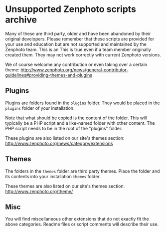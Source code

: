 Unsupported Zenphoto scripts archive
===========
Many of these are third party, older and have been abandoned by their original developers. Please remember that these scripts are provided for your use and education but are not supported and maintained by the Zenphoto team. This is an This is true even if a team member originally created them. They may not work correctly with current Zenphoto versions.

We of course welcome any contribution or even taking over a certain theme: http://www.zenphoto.org/news/general-contributor-guidelines#providing-themes-and-plugins

Plugins
-------

Plugins are folders found in the `plugins` folder. They would be placed in the `plugins` folder of your installation. 

Note that what should be copied is the content of the folder. This will typically be a PHP script and a like-named folder with other content. The PHP script needs to be in the root of the "plugins" folder.

These plugins are also listed on our site's themes section:
http://www.zenphoto.org/news/category/extensions

Themes
------

The folders in the `themes` folder are third party themes. Place the folder and its contents into your installation `themes` folder.

These themes are also listed on our site's themes section:
http://www.zenphoto.org/theme/

Misc
------

You will find miscellaneous other extensions that do not exactly fit the above categories. Readme files or script comments will describe their use.
